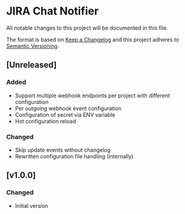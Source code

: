 # JIRA Chat Notifier

All notable changes to this project will be documented in this file.

The format is based on [Keep a Changelog](http://keepachangelog.com/en/1.0.0/)
and this project adheres to [Semantic Versioning](http://semver.org/spec/v2.0.0.html).

## [Unreleased]
### Added
- Support multiple webhook endpoints per project with different configuration
- Per outgoing webhook event configuration
- Configuration of secret via ENV variable
- Hot configuration reload

### Changed
- Skip update events without changelog
- Rewritten configuration file handling (internally)

## [v1.0.0]
### Changed
- Initial version
